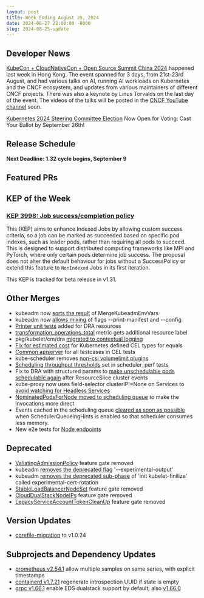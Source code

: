 ```yaml
---
layout: post
title: Week Ending August 25, 2024
date: 2024-08-27 22:00:00 -0000
slug: 2024-08-25-update
---
```


## Developer News

[KubeCon + CloudNativeCon + Open Source Summit China 2024](https://events.linuxfoundation.org/kubecon-cloudnativecon-open-source-summit-ai-dev-china/) happened last week in Hong Kong. The event spanned for 3 days, from 21st-23rd August, and had various talks on AI, running AI workloads on Kubernetes and the CNCF ecosystem, and updates from various maintainers of different CNCF projects. There was also a keynote by Linus Torvalds on the last day of the event. The videos of the talks will be posted in the [CNCF YouTube channel](https://www.youtube.com/@cncf) soon.

[Kubernetes 2024 Steering Committee Election](https://github.com/kubernetes/community/tree/master/elections/steering/2024) Now Open for Voting: Cast Your Ballot by September 26th!


## Release Schedule

**Next Deadline: 1.32 cycle begins, September 9**

## Featured PRs


## KEP of the Week
### [KEP 3998: Job success/completion policy](https://github.com/kubernetes/enhancements/tree/master/keps/sig-apps/3998-job-success-completion-policy)

This (KEP) aims to enhance Indexed Jobs by allowing custom success criteria, so a job can be marked as succeeded based on specific pod indexes, such as leader pods, rather than requiring all pods to succeed. This is designed to support distributed computing frameworks like MPI and PyTorch, where only certain pods determine job success. The proposal does not alter the default behaviour for jobs without a SuccessPolicy or extend this feature to `NonIndexed` Jobs in its first iteration.

This KEP is tracked for beta release in v1.31.

## Other Merges

* kubeadm now [sorts the result](https://github.com/kubernetes/kubernetes/pull/126743) of MergeKubeadmEnvVars
* kubeadm now [allows mixing](https://github.com/kubernetes/kubernetes/pull/126740) of flags --print-manifest and --config
* [Printer unit tests](https://github.com/kubernetes/kubernetes/pull/126690) added for DRA resources
* [transformation_operations_total](https://github.com/kubernetes/kubernetes/pull/126512) metric gets additional resource label 
* pkg/kubelet/cm/dra [migrated to contextual logging](https://github.com/kubernetes/kubernetes/pull/126494)
* [Fix for estimated cost](https://github.com/kubernetes/kubernetes/pull/126359) for Kubernetes defined CEL types for equals
* [Common apiserver](https://github.com/kubernetes/kubernetes/pull/126305) for all testcases in CEL tests
* kube-scheduler removes [non-csi volumelimit plugins](https://github.com/kubernetes/kubernetes/pull/124003)
* [Scheduling throughput thresholds](https://github.com/kubernetes/kubernetes/pull/126871) set in scheduler_perf tests
* Fix to DRA with structured params to [make unschedulable pods schedulable again](https://github.com/kubernetes/kubernetes/pull/126807) after ResourceSlice cluster events
* kube-proxy now uses field-selector clusterIP!=None on Services to [avoid watching for Headless Services](https://github.com/kubernetes/kubernetes/pull/126769)
* [NominatedPodsForNode moved to scheduling queue](https://github.com/kubernetes/kubernetes/pull/126197) to make the invocations more direct
* Events cached in the scheduling queue [cleared as soon as possible](https://github.com/kubernetes/kubernetes/pull/120586) when SchedulerQueueingHints is enabled so that scheduler consumes less memory.
* New e2e tests for [Node endpoints](https://github.com/kubernetes/kubernetes/pull/126825)

## Deprecated

* [ValiatingAdmissionPolicy](https://github.com/kubernetes/kubernetes/pull/126645) feature gate removed
* kubeadm [removes the deprecated flag](https://github.com/kubernetes/kubernetes/pull/126914) '--experimental-output'
* kubeadm [removes the deprecated sub-phase](https://github.com/kubernetes/kubernetes/pull/126913) of 'init kubelet-finilize' called experimental-cert-rotation
* [StableLoadBalancerNodeSet](https://github.com/kubernetes/kubernetes/pull/126841) feature gate removed
* [CloudDualStackNodeIPs](https://github.com/kubernetes/kubernetes/pull/126840) feature gate removed
* [LegacyServiceAccountTokenCleanUp](https://github.com/kubernetes/kubernetes/pull/126839) feature gate removed

## Version Updates

* [corefile-migration](https://github.com/kubernetes/kubernetes/pull/126851) to v1.0.24

## Subprojects and Dependency Updates

* [prometheus v2.54.1](https://github.com/prometheus/prometheus/releases/tag/v2.54.1) allow multiple samples on same series, with explicit timestamps
* [containerd v1.7.21](https://github.com/containerd/containerd/releases/tag/v1.7.21) regenerate introspection UUID if state is empty
* [grpc v1.66.1](https://github.com/grpc/grpc/releases/tag/v1.66.1) enable EDS dualstack support by default; also [v1.66.0](https://github.com/grpc/grpc/releases/tag/v1.66.0) 
